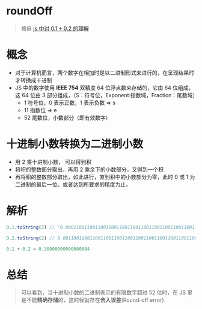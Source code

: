 # roundOff

> 摘自 [js 中对 0.1 + 0.2 的理解](https://www.jianshu.com/p/90ce596f131c)

# 概念

- 对于计算机而言，两个数字在相加时是以二进制形式来进行的，在呈现结果时才转换成十进制
- JS 中的数字使用 **IEEE 754** 双精度 64 位浮点数来存储的，它由 64 位组成，这 64 位由 3 部分组成，（S：符号位，Exponent:指数域，Fraction：尾数域）
  - 1 符号位，0 表示正数，1 表示负数 => s
  - 11 指数位 => e
  - 52 尾数位，小数部分（即有效数字）

# 十进制小数转换为二进制小数

- 用 2 乘十进制小数， 可以得到积
- 将积的整数部分取出，再用 2 乘余下的小数部分，又得到一个积
- 再将积的整数部分取出，如此进行，直到积中的小数部分为零，此时 0 或 1 为二进制的最后一位。或者达到所要求的精度为止。

# 解析

```JavaScript
0.1.toString(2) // "0.0001100110011001100110011001100110011001100110011001101"

0.2.toString(2) // 0.001100110011001100110011001100110011001100110011001101

0.1 + 0.2 = 0.30000000000000004

```

# 总结

> 可以看到，当十进制小数的二进制表示的有限数字超过 52 位时，在 JS 里是不能**精确存储**的，这时候就存在**舍入误差**(Round-off error)
